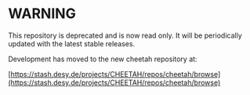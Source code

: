 # WARNING #


This repository is deprecated and is now read only. It will be periodically updated with the latest stable releases.

Development has moved to the new cheetah repository at:

[https://stash.desy.de/projects/CHEETAH/repos/cheetah/browse](https://stash.desy.de/projects/CHEETAH/repos/cheetah/browse)

